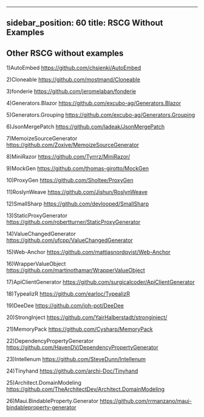 
---
sidebar_position: 60
title: RSCG Without Examples
---

## Other RSCG without examples

1)AutoEmbed https://github.com/chsienki/AutoEmbed                           

2)Cloneable https://github.com/mostmand/Cloneable                           

3)fonderie https://github.com/jeromelaban/fonderie                          

4)Generators.Blazor https://github.com/excubo-ag/Generators.Blazor          

5)Generators.Grouping https://github.com/excubo-ag/Generators.Grouping      

6)JsonMergePatch https://github.com/ladeak/JsonMergePatch                   

7)MemoizeSourceGenerator https://github.com/Zoxive/MemoizeSourceGenerator   

8)MiniRazor https://github.com/Tyrrrz/MiniRazor/                            

9)MockGen https://github.com/thomas-girotto/MockGen                         

10)ProxyGen https://github.com/Sholtee/ProxyGen                             

11)RoslynWeave https://github.com/Jishun/RoslynWeave                        

12)SmallSharp https://github.com/devlooped/SmallSharp                       

13)StaticProxyGenerator https://github.com/robertturner/StaticProxyGenerator

14)ValueChangedGenerator https://github.com/ufcpp/ValueChangedGenerator

15)Web-Anchor https://github.com/mattiasnordqvist/Web-Anchor

16)WrapperValueObject https://github.com/martinothamar/WrapperValueObject

17)ApiClientGenerator https://github.com/surgicalcoder/ApiClientGenerator

18)TypealizR https://github.com/earloc/TypealizR

19)DeeDee https://github.com/joh-pot/DeeDee

20)StrongInject https://github.com/YairHalberstadt/stronginject/

21)MemoryPack https://github.com/Cysharp/MemoryPack

22)DependencyPropertyGenerator https://github.com/HavenDV/DependencyPropertyGenerator

23)Intellenum https://github.com/SteveDunn/Intellenum

24)Tinyhand https://github.com/archi-Doc/Tinyhand

25)Architect.DomainModeling https://github.com/TheArchitectDev/Architect.DomainModeling

26)Maui.BindableProperty.Generator https://github.com/rrmanzano/maui-bindableproperty-generator

